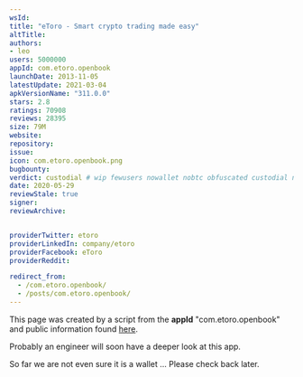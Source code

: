 ```yaml
---
wsId: 
title: "eToro - Smart crypto trading made easy"
altTitle: 
authors:
- leo
users: 5000000
appId: com.etoro.openbook
launchDate: 2013-11-05
latestUpdate: 2021-03-04
apkVersionName: "311.0.0"
stars: 2.8
ratings: 70908
reviews: 28395
size: 79M
website: 
repository: 
issue: 
icon: com.etoro.openbook.png
bugbounty: 
verdict: custodial # wip fewusers nowallet nobtc obfuscated custodial nosource nonverifiable reproducible bounty defunct
date: 2020-05-29
reviewStale: true
signer: 
reviewArchive:


providerTwitter: etoro
providerLinkedIn: company/etoro
providerFacebook: eToro
providerReddit: 

redirect_from:
  - /com.etoro.openbook/
  - /posts/com.etoro.openbook/
---
```



This page was created by a script from the **appId** "com.etoro.openbook" and public
information found
[here](https://play.google.com/store/apps/details?id=com.etoro.openbook).

Probably an engineer will soon have a deeper look at this app.

So far we are not even sure it is a wallet ... Please check back later.
